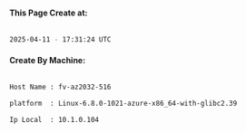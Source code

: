 
   
#### This Page Create at:

```bash

2025-04-11 - 17:31:24 UTC

```

#### Create By Machine:

```bash

Host Name : fv-az2032-516

platform  : Linux-6.8.0-1021-azure-x86_64-with-glibc2.39

Ip Local  : 10.1.0.104

```

